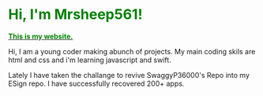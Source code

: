 <h1> <strong style="color: green"> Hi, I'm Mrsheep561! </strong> </h1>
<a href="https://arcticsigner.github.io"> <strong style="color: green"> This is my website. </strong></a>
<p> Hi, I am a young coder making abunch of projects.
My main coding skils are html and css and i'm learning javascript and swift.</p>
<p>
  Lately I have taken the challange to revive SwaggyP36000's Repo into my ESign repo. I have successfully recovered 200+ apps.
</p>

